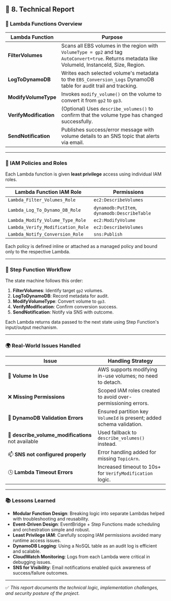 ## 📝 8. Technical Report

### 🔧 Lambda Functions Overview

| Lambda Function           | Purpose                                                                 |
|---------------------------|-------------------------------------------------------------------------|
| **FilterVolumes**         | Scans all EBS volumes in the region with `VolumeType = gp2` and tag `AutoConvert=true`. Returns metadata like VolumeId, InstanceId, Size, Region. |
| **LogToDynamoDB**         | Writes each selected volume's metadata to the `EBS_Conversion_Logs` DynamoDB table for audit trail and tracking. |
| **ModifyVolumeType**      | Invokes `modify_volume()` on the volume to convert it from `gp2` to `gp3`. |
| **VerifyModification**    | (Optional) Uses `describe_volumes()` to confirm that the volume type has changed successfully. |
| **SendNotification**      | Publishes success/error message with volume details to an SNS topic that alerts via email. |

---

### 🔐 IAM Policies and Roles

Each Lambda function is given **least privilege** access using individual IAM roles.

| Lambda Function IAM Role            | Permissions                                 |
|-------------------------------------|---------------------------------------------|
| `Lambda_Filter_Volumes_Role`       | `ec2:DescribeVolumes`                       |
| `Lambda_Log_To_Dynamo_DB_Role`     | `dynamodb:PutItem`, `dynamodb:DescribeTable`|
| `Lambda_Modify_Volume_Type_Role`   | `ec2:ModifyVolume`                          |
| `Lambda_Verify_Modification_Role`  | `ec2:DescribeVolumes`                       |
| `Lambda_Notify_Conversion_Role`    | `sns:Publish`                               |

Each policy is defined inline or attached as a managed policy and bound only to the respective Lambda.

---

### 🔁 Step Function Workflow

The state machine follows this order:

1. **FilterVolumes**: Identify target `gp2` volumes.
2. **LogToDynamoDB**: Record metadata for audit.
3. **ModifyVolumeType**: Convert volume to `gp3`.
4. **VerifyModification**: Confirm conversion success.
5. **SendNotification**: Notify via SNS with outcome.

Each Lambda returns data passed to the next state using Step Function's input/output mechanism.

---

### 🌍 Real-World Issues Handled

| Issue                               | Handling Strategy                                                       |
|------------------------------------|-------------------------------------------------------------------------|
| 🔄 **Volume In Use**               | AWS supports modifying in-use volumes; no need to detach.              |
| ❌ **Missing Permissions**          | Scoped IAM roles created to avoid over-permissioning errors.           |
| 🧪 **DynamoDB Validation Errors**   | Ensured partition key `VolumeId` is present; added schema validation.  |
| 🧱 **describe_volume_modifications** not available | Used fallback to `describe_volumes()` instead.                  |
| 📫 **SNS not configured properly** | Error handling added for missing `TopicArn`.                           |
| 🕓 **Lambda Timeout Errors**        | Increased timeout to 10s+ for `VerifyModification` logic.              |

---

### 📚 Lessons Learned

- **Modular Function Design**: Breaking logic into separate Lambdas helped with troubleshooting and reusability.
- **Event-Driven Design**: EventBridge + Step Functions made scheduling and orchestration simple and robust.
- **Least Privilege IAM**: Carefully scoping IAM permissions avoided many runtime access issues.
- **DynamoDB Logging**: Using a NoSQL table as an audit log is efficient and scalable.
- **CloudWatch Monitoring**: Logs from each Lambda were critical in debugging issues.
- **SNS for Visibility**: Email notifications enabled quick awareness of success/failure outcomes.

---

✅ *This report documents the technical logic, implementation challenges, and security posture of the project.*
